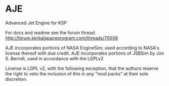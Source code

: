 AJE
===

Advanced Jet Engine for KSP

For docs and readme see the forum thread.
http://forum.kerbalspaceprogram.com/threads/70008

AJE incorporates portions of NASA EngineSim; used according to NASA's license thereof with due credit.
AJE incorporates portions of JSBSim by  Jon S. Berndt, used in accordance with the LGPLv2

License is LGPL v2, with the following exception, that the authors reserve the right to veto the inclusion of this in any "mod packs" at their sole discretion.
